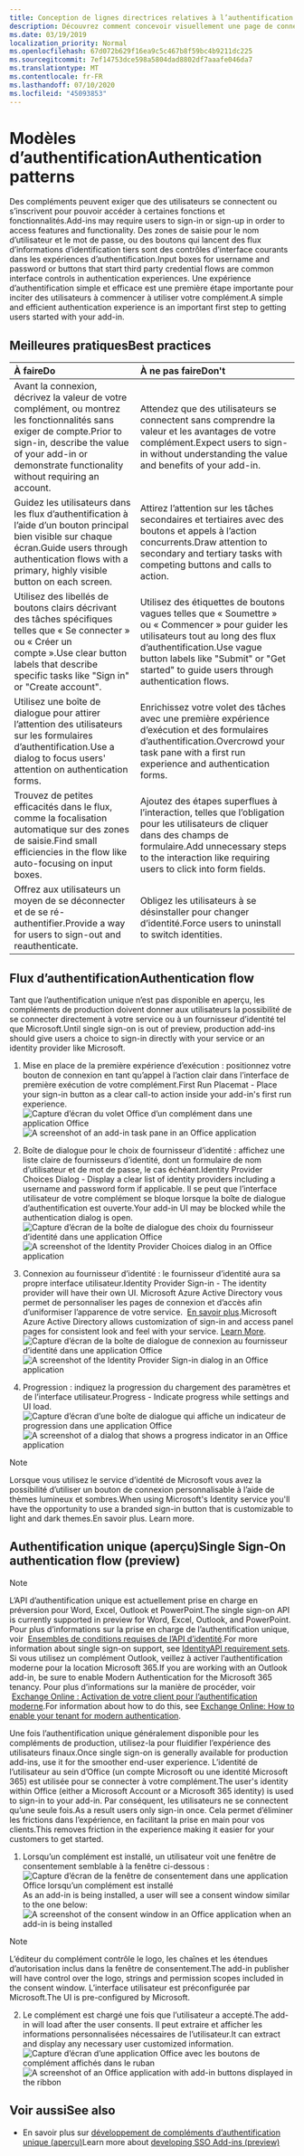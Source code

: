 ```yaml
---
title: Conception de lignes directrices relatives à l’authentification pour les compléments Office
description: Découvrez comment concevoir visuellement une page de connexion ou d’inscription dans un complément Office.
ms.date: 03/19/2019
localization_priority: Normal
ms.openlocfilehash: 67d072b629f16ea9c5c467b8f59bc4b9211dc225
ms.sourcegitcommit: 7ef14753dce598a5804dad8802df7aaafe046da7
ms.translationtype: MT
ms.contentlocale: fr-FR
ms.lasthandoff: 07/10/2020
ms.locfileid: "45093853"
---
```

# <a name="authentication-patterns"></a><span data-ttu-id="89661-103">Modèles d’authentification</span><span class="sxs-lookup"><span data-stu-id="89661-103">Authentication patterns</span></span>

<span data-ttu-id="89661-104">Des compléments peuvent exiger que des utilisateurs se connectent ou s’inscrivent pour pouvoir accéder à certaines fonctions et fonctionnalités.</span><span class="sxs-lookup"><span data-stu-id="89661-104">Add-ins may require users to sign-in or sign-up in order to access features and functionality.</span></span> <span data-ttu-id="89661-105">Des zones de saisie pour le nom d’utilisateur et le mot de passe, ou des boutons qui lancent des flux d’informations d’identification tiers sont des contrôles d’interface courants dans les expériences d’authentification.</span><span class="sxs-lookup"><span data-stu-id="89661-105">Input boxes for username and password or buttons that start third party credential flows are common interface controls in authentication experiences.</span></span> <span data-ttu-id="89661-106">Une expérience d’authentification simple et efficace est une première étape importante pour inciter des utilisateurs à commencer à utiliser votre complément.</span><span class="sxs-lookup"><span data-stu-id="89661-106">A simple and efficient authentication experience is an important first step to getting users started with your add-in.</span></span>

## <a name="best-practices"></a><span data-ttu-id="89661-107">Meilleures pratiques</span><span class="sxs-lookup"><span data-stu-id="89661-107">Best practices</span></span>

|<span data-ttu-id="89661-108">À faire</span><span class="sxs-lookup"><span data-stu-id="89661-108">Do</span></span>|<span data-ttu-id="89661-109">À ne pas faire</span><span class="sxs-lookup"><span data-stu-id="89661-109">Don't</span></span>|
|:----|:----|
|<span data-ttu-id="89661-110">Avant la connexion, décrivez la valeur de votre complément, ou montrez les fonctionnalités sans exiger de compte.</span><span class="sxs-lookup"><span data-stu-id="89661-110">Prior to sign-in, describe the value of your add-in or demonstrate functionality without requiring an account.</span></span> |<span data-ttu-id="89661-111">Attendez que des utilisateurs se connectent sans comprendre la valeur et les avantages de votre complément.</span><span class="sxs-lookup"><span data-stu-id="89661-111">Expect users to sign-in without understanding the value and benefits of your add-in.</span></span>|
|<span data-ttu-id="89661-112">Guidez les utilisateurs dans les flux d’authentification à l’aide d’un bouton principal bien visible sur chaque écran.</span><span class="sxs-lookup"><span data-stu-id="89661-112">Guide users through authentication flows with a primary, highly visible button on each screen.</span></span> |<span data-ttu-id="89661-113">Attirez l’attention sur les tâches secondaires et tertiaires avec des boutons et appels à l’action concurrents.</span><span class="sxs-lookup"><span data-stu-id="89661-113">Draw attention to secondary and tertiary tasks with competing buttons and calls to action.</span></span>|
|<span data-ttu-id="89661-114">Utilisez des libellés de boutons clairs décrivant des tâches spécifiques telles que « Se connecter » ou « Créer un compte ».</span><span class="sxs-lookup"><span data-stu-id="89661-114">Use clear button labels that describe specific tasks like "Sign in" or "Create account".</span></span>   |<span data-ttu-id="89661-115">Utilisez des étiquettes de boutons vagues telles que « Soumettre » ou « Commencer » pour guider les utilisateurs tout au long des flux d’authentification.</span><span class="sxs-lookup"><span data-stu-id="89661-115">Use vague button labels like "Submit" or "Get started" to guide users through authentication flows.</span></span>|
|<span data-ttu-id="89661-116">Utilisez une boîte de dialogue pour attirer l’attention des utilisateurs sur les formulaires d’authentification.</span><span class="sxs-lookup"><span data-stu-id="89661-116">Use a dialog to focus users' attention on authentication forms.</span></span>    |<span data-ttu-id="89661-117">Enrichissez votre volet des tâches avec une première expérience d’exécution et des formulaires d’authentification.</span><span class="sxs-lookup"><span data-stu-id="89661-117">Overcrowd your task pane with a first run experience and authentication forms.</span></span>|
|<span data-ttu-id="89661-118">Trouvez de petites efficacités dans le flux, comme la focalisation automatique sur des zones de saisie.</span><span class="sxs-lookup"><span data-stu-id="89661-118">Find small efficiencies in the flow like auto-focusing on input boxes.</span></span> |<span data-ttu-id="89661-119">Ajoutez des étapes superflues à l’interaction, telles que l’obligation pour les utilisateurs de cliquer dans des champs de formulaire.</span><span class="sxs-lookup"><span data-stu-id="89661-119">Add unnecessary steps to the interaction like requiring users to click into form fields.</span></span>|
|<span data-ttu-id="89661-120">Offrez aux utilisateurs un moyen de se déconnecter et de se ré-authentifier.</span><span class="sxs-lookup"><span data-stu-id="89661-120">Provide a way for users to sign-out and reauthenticate.</span></span>    |<span data-ttu-id="89661-121">Obligez les utilisateurs à se désinstaller pour changer d’identité.</span><span class="sxs-lookup"><span data-stu-id="89661-121">Force users to uninstall to switch identities.</span></span>|

## <a name="authentication-flow"></a><span data-ttu-id="89661-122">Flux d’authentification</span><span class="sxs-lookup"><span data-stu-id="89661-122">Authentication flow</span></span>

<span data-ttu-id="89661-123">Tant que l’authentification unique n’est pas disponible en aperçu, les compléments de production doivent donner aux utilisateurs la possibilité de se connecter directement à votre service ou à un fournisseur d’identité tel que Microsoft.</span><span class="sxs-lookup"><span data-stu-id="89661-123">Until single sign-on is out of preview, production add-ins should give users a choice to sign-in directly with your service or an identity provider like Microsoft.</span></span>

1. <span data-ttu-id="89661-124">Mise en place de la première expérience d’exécution : positionnez votre bouton de connexion en tant qu’appel à l’action clair dans l’interface de première exécution de votre complément.</span><span class="sxs-lookup"><span data-stu-id="89661-124">First Run Placemat - Place your sign-in button as a clear call-to action inside your add-in's first run experience.</span></span>
<span data-ttu-id="89661-125">![Capture d’écran du volet Office d’un complément dans une application Office](../images/add-in-fre-value-placemat.png)</span><span class="sxs-lookup"><span data-stu-id="89661-125">![A screenshot of an add-in task pane in an Office application](../images/add-in-fre-value-placemat.png)</span></span>

2. <span data-ttu-id="89661-126">Boîte de dialogue pour le choix de fournisseur d’identité : affichez une liste claire de fournisseurs d’identité, dont un formulaire de nom d’utilisateur et de mot de passe, le cas échéant.</span><span class="sxs-lookup"><span data-stu-id="89661-126">Identity Provider Choices Dialog - Display a clear list of identity providers including a username and password form if applicable.</span></span> <span data-ttu-id="89661-127">Il se peut que l’interface utilisateur de votre complément se bloque lorsque la boîte de dialogue d’authentification est ouverte.</span><span class="sxs-lookup"><span data-stu-id="89661-127">Your add-in UI may be blocked while the authentication dialog is open.</span></span>
<span data-ttu-id="89661-128">![Capture d’écran de la boîte de dialogue des choix du fournisseur d’identité dans une application Office](../images/add-in-auth-choices-dialog.png)</span><span class="sxs-lookup"><span data-stu-id="89661-128">![A screenshot of the Identity Provider Choices dialog in an Office application](../images/add-in-auth-choices-dialog.png)</span></span>



3. <span data-ttu-id="89661-129">Connexion au fournisseur d’identité : le fournisseur d’identité aura sa propre interface utilisateur.</span><span class="sxs-lookup"><span data-stu-id="89661-129">Identity Provider Sign-in - The identity provider will have their own UI.</span></span> <span data-ttu-id="89661-130">Microsoft Azure Active Directory vous permet de personnaliser les pages de connexion et d’accès afin d’uniformiser l’apparence de votre service.  [En savoir plus](/azure/active-directory/fundamentals/customize-branding).</span><span class="sxs-lookup"><span data-stu-id="89661-130">Microsoft Azure Active Directory allows customization of sign-in and access panel pages for consistent look and feel with your service. [Learn More](/azure/active-directory/fundamentals/customize-branding).</span></span>
<span data-ttu-id="89661-131">![Capture d’écran de la boîte de dialogue de connexion au fournisseur d’identité dans une application Office](../images/add-in-auth-identity-sign-in.png)</span><span class="sxs-lookup"><span data-stu-id="89661-131">![A screenshot of the Identity Provider Sign-in dialog in an Office application](../images/add-in-auth-identity-sign-in.png)</span></span>

4. <span data-ttu-id="89661-132">Progression : indiquez la progression du chargement des paramètres et de l’interface utilisateur.</span><span class="sxs-lookup"><span data-stu-id="89661-132">Progress - Indicate progress while settings and UI load.</span></span>
<span data-ttu-id="89661-133">![Capture d’écran d’une boîte de dialogue qui affiche un indicateur de progression dans une application Office](../images/add-in-auth-modal-interstitial.png)</span><span class="sxs-lookup"><span data-stu-id="89661-133">![A screenshot of a dialog that shows a progress indicator in an Office application](../images/add-in-auth-modal-interstitial.png)</span></span>

> [!NOTE] 
> <span data-ttu-id="89661-134">Lorsque vous utilisez le service d’identité de Microsoft vous avez la possibilité d’utiliser un bouton de connexion personnalisable à l’aide de thèmes lumineux et sombres.</span><span class="sxs-lookup"><span data-stu-id="89661-134">When using Microsoft's Identity service you'll have the opportunity to use a branded sign-in button that is customizable to light and dark themes.</span></span><span data-ttu-id="89661-135">En savoir plus.</span><span class="sxs-lookup"><span data-stu-id="89661-135"> Learn more.</span></span>

## <a name="single-sign-on-authentication-flow-preview"></a><span data-ttu-id="89661-136">Authentification unique (aperçu)</span><span class="sxs-lookup"><span data-stu-id="89661-136">Single Sign-On authentication flow (preview)</span></span>

> [!NOTE]
> <span data-ttu-id="89661-137">L’API d’authentification unique est actuellement prise en charge en préversion pour Word, Excel, Outlook et PowerPoint.</span><span class="sxs-lookup"><span data-stu-id="89661-137">The single sign-on API is currently supported in preview for Word, Excel, Outlook, and PowerPoint.</span></span> <span data-ttu-id="89661-138">Pour plus d’informations sur la prise en charge de l’authentification unique, voir  [Ensembles de conditions requises de l’API d’identité](../reference/requirement-sets/identity-api-requirement-sets.md).</span><span class="sxs-lookup"><span data-stu-id="89661-138">For more information about single sign-on support, see [IdentityAPI requirement sets](../reference/requirement-sets/identity-api-requirement-sets.md).</span></span> <span data-ttu-id="89661-139">Si vous utilisez un complément Outlook, veillez à activer l’authentification moderne pour la location Microsoft 365.</span><span class="sxs-lookup"><span data-stu-id="89661-139">If you are working with an Outlook add-in, be sure to enable Modern Authentication for the Microsoft 365 tenancy.</span></span> <span data-ttu-id="89661-140">Pour plus d’informations sur la manière de procéder, voir  [Exchange Online : Activation de votre client pour l’authentification moderne](https://social.technet.microsoft.com/wiki/contents/articles/32711.exchange-online-how-to-enable-your-tenant-for-modern-authentication.aspx).</span><span class="sxs-lookup"><span data-stu-id="89661-140">For information about how to do this, see [Exchange Online: How to enable your tenant for modern authentication](https://social.technet.microsoft.com/wiki/contents/articles/32711.exchange-online-how-to-enable-your-tenant-for-modern-authentication.aspx).</span></span>

<span data-ttu-id="89661-141">Une fois l’authentification unique généralement disponible pour les compléments de production, utilisez-la pour fluidifier l’expérience des utilisateurs finaux.</span><span class="sxs-lookup"><span data-stu-id="89661-141">Once single sign-on is generally available for production add-ins, use it for the smoother end-user experience.</span></span> <span data-ttu-id="89661-142">L’identité de l’utilisateur au sein d’Office (un compte Microsoft ou une identité Microsoft 365) est utilisée pour se connecter à votre complément.</span><span class="sxs-lookup"><span data-stu-id="89661-142">The user's identity within Office (either a Microsoft Account or a Microsoft 365 identity) is used to sign-in to your add-in.</span></span> <span data-ttu-id="89661-143">Par conséquent, les utilisateurs ne se connectent qu’une seule fois.</span><span class="sxs-lookup"><span data-stu-id="89661-143">As a result users only sign-in once.</span></span> <span data-ttu-id="89661-144">Cela permet d’éliminer les frictions dans l’expérience, en facilitant la prise en main pour vos clients.</span><span class="sxs-lookup"><span data-stu-id="89661-144">This removes friction in the experience making it easier for your customers to get started.</span></span>

1. <span data-ttu-id="89661-145">Lorsqu’un complément est installé, un utilisateur voit une fenêtre de consentement semblable à la fenêtre ci-dessous : ![Capture d’écran de la fenêtre de consentement dans une application Office lorsqu’un complément est installé](../images/add-in-auth-SSO-consent-dialog.png)</span><span class="sxs-lookup"><span data-stu-id="89661-145">As an add-in is being installed, a user will see a consent window similar to the one below: ![A screenshot of the consent window in an Office application when an add-in is being installed](../images/add-in-auth-SSO-consent-dialog.png)</span></span>
> [!NOTE]
> <span data-ttu-id="89661-146">L’éditeur du complément contrôle le logo, les chaînes et les étendues d’autorisation inclus dans la fenêtre de consentement.</span><span class="sxs-lookup"><span data-stu-id="89661-146">The add-in publisher will have control over the logo, strings and permission scopes included in the consent window.</span></span> <span data-ttu-id="89661-147">L’interface utilisateur est préconfigurée par Microsoft.</span><span class="sxs-lookup"><span data-stu-id="89661-147">The UI is pre-configured by Microsoft.</span></span>

2. <span data-ttu-id="89661-148">Le complément est chargé une fois que l’utilisateur a accepté.</span><span class="sxs-lookup"><span data-stu-id="89661-148">The add-in will load after the user consents.</span></span> <span data-ttu-id="89661-149">Il peut extraire et afficher les informations personnalisées nécessaires de l’utilisateur.</span><span class="sxs-lookup"><span data-stu-id="89661-149">It can extract and display any necessary user customized information.</span></span>
<span data-ttu-id="89661-150">![Capture d’écran d’une application Office avec les boutons de complément affichés dans le ruban](../images/add-in-ribbon.png)</span><span class="sxs-lookup"><span data-stu-id="89661-150">![A screenshot of an Office application with add-in buttons displayed in the ribbon](../images/add-in-ribbon.png)</span></span>

## <a name="see-also"></a><span data-ttu-id="89661-151">Voir aussi</span><span class="sxs-lookup"><span data-stu-id="89661-151">See also</span></span>

- <span data-ttu-id="89661-152">En savoir plus sur [développement de compléments d’authentification unique (aperçu)](../develop/sso-in-office-add-ins.md)</span><span class="sxs-lookup"><span data-stu-id="89661-152">Learn more about [developing SSO Add-ins (preview)](../develop/sso-in-office-add-ins.md)</span></span>
